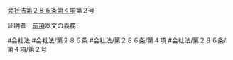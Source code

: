 [会社法第２８６条第４項](会社法＿＿＿＿第２８６条第４項)第２号

証明者　[前項](会社法＿＿＿＿第２８６条第３項)本文の義務


#会社法
#会社法/第２８６条
#会社法/第２８６条/第４項
#会社法/第２８６条/第４項/第２号
